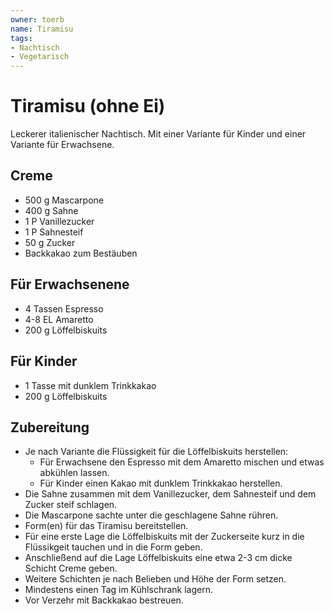 ```yaml
---
owner: toerb
name: Tiramisu
tags:
- Nachtisch
- Vegetarisch
---
```


Tiramisu (ohne Ei)
=================
Leckerer italienischer Nachtisch.
Mit einer Variante für Kinder und einer Variante für Erwachsene.

## Creme
* 500 g Mascarpone
* 400 g Sahne
* 1 P Vanillezucker
* 1 P Sahnesteif
* 50 g Zucker
* Backkakao zum Bestäuben

## Für Erwachsenene
* 4 Tassen Espresso
* 4-8 EL Amaretto
* 200 g Löffelbiskuits

## Für Kinder
* 1 Tasse mit dunklem Trinkkakao
* 200 g Löffelbiskuits

## Zubereitung
* Je nach Variante die Flüssigkeit für die Löffelbiskuits herstellen:
  * Für Erwachsene den Espresso mit dem Amaretto mischen und etwas abkühlen lassen.
  * Für Kinder einen Kakao mit dunklem Trinkkakao herstellen.
* Die Sahne zusammen mit dem Vanillezucker, dem Sahnesteif und dem Zucker steif schlagen.
* Die Mascarpone sachte unter die geschlagene Sahne rühren.
* Form(en) für das Tiramisu bereitstellen.
* Für eine erste Lage die Löffelbiskuits mit der Zuckerseite kurz in die Flüssikgeit tauchen und in die Form geben.
* Anschließend auf die Lage Löffelbiskuits eine etwa 2-3 cm dicke Schicht Creme geben.
* Weitere Schichten je nach Belieben und Höhe der Form setzen.
* Mindestens einen Tag im Kühlschrank lagern.
* Vor Verzehr mit Backkakao bestreuen.
